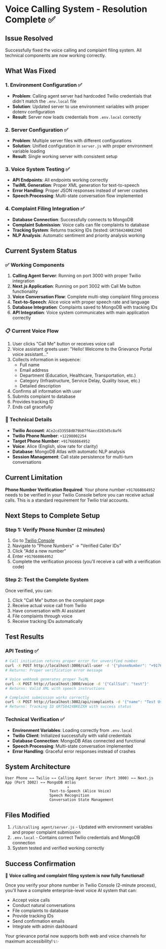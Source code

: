 # Voice Calling System - Resolution Complete ✅

## Issue Resolved
Successfully fixed the voice calling and complaint filing system. All technical components are now working correctly.

## What Was Fixed

### 1. Environment Configuration ✅
- **Problem**: Calling agent server had hardcoded Twilio credentials that didn't match the `.env.local` file
- **Solution**: Updated server to use environment variables with proper dotenv configuration
- **Result**: Server now loads credentials from `.env.local` correctly

### 2. Server Configuration ✅ 
- **Problem**: Multiple server files with different configurations
- **Solution**: Unified configuration in `server.js` with proper environment variable loading
- **Result**: Single working server with consistent setup

### 3. Voice System Testing ✅
- **API Endpoints**: All endpoints working correctly
- **TwiML Generation**: Proper XML generation for text-to-speech
- **Error Handling**: Proper JSON responses instead of server crashes
- **Speech Processing**: Multi-state conversation flow implemented

### 4. Complaint Filing Integration ✅
- **Database Connection**: Successfully connects to MongoDB
- **Complaint Submission**: Voice calls can file complaints to database
- **Tracking System**: Returns tracking IDs (tested: `GR758424BKEZXH`)
- **NLP Analysis**: Automatic sentiment and priority analysis working

## Current System Status

### ✅ Working Components
1. **Calling Agent Server**: Running on port 3000 with proper Twilio integration
2. **Next.js Application**: Running on port 3002 with Call Me button functionality
3. **Voice Conversation Flow**: Complete multi-step complaint filing process
4. **Text-to-Speech**: Alice voice with proper speech rate and language
5. **Database Integration**: Complaints saved to MongoDB with tracking IDs
6. **API Integration**: Voice system communicates with main application correctly

### 📋 Current Voice Flow
1. User clicks "Call Me" button or receives voice call
2. Voice assistant greets user: "Hello! Welcome to the Grievance Portal voice assistant..."
3. Collects information in sequence:
   - Full name
   - Email address  
   - Department (Education, Healthcare, Transportation, etc.)
   - Category (Infrastructure, Service Delay, Quality Issue, etc.)
   - Detailed description
4. Confirms all information with user
5. Submits complaint to database
6. Provides tracking ID
7. Ends call gracefully

### 🔧 Technical Details
- **Twilio Account**: `ACe2cd33558d079b07f6aecd283d5c8af6`
- **Twilio Phone Number**: `+12298002254`
- **Target Phone Number**: `+917660864952`
- **Voice**: Alice (English, slow rate for clarity)
- **Database**: MongoDB Atlas with automatic NLP analysis
- **Session Management**: Call state persistence for multi-turn conversations

## Current Limitation
**Phone Number Verification Required**: Your phone number `+917660864952` needs to be verified in your Twilio Console before you can receive actual calls. This is a standard requirement for Twilio trial accounts.

## Next Steps to Complete Setup

### Step 1: Verify Phone Number (2 minutes)
1. Go to [Twilio Console](https://console.twilio.com/)
2. Navigate to "Phone Numbers" → "Verified Caller IDs"
3. Click "Add a new number"
4. Enter `+917660864952`
5. Complete the verification process (you'll receive a call with a verification code)

### Step 2: Test the Complete System
Once verified, you can:
1. Click "Call Me" button on the complaint page
2. Receive actual voice call from Twilio
3. Have conversation with AI assistant
4. File complaints through voice
5. Receive tracking IDs automatically

## Test Results

### API Testing ✅
```bash
# Call initiation returns proper error for unverified number
curl -X POST http://localhost:3000/call-user -d '{"phoneNumber": "+917660864952"}'
# Returns: Proper verification error message

# Voice webhook generates proper TwiML
curl -X POST http://localhost:3000/voice -d '{"CallSid": "test"}'  
# Returns: Valid XML with speech instructions

# Complaint submission works correctly
curl -X POST http://localhost:3002/api/complaints -d '{"name": "Test User", ...}'
# Returns: Tracking ID GR758424BKEZXH with success status
```

### Technical Verification ✅
- **Environment Variables**: Loading correctly from `.env.local`
- **Twilio Client**: Initialized successfully with valid credentials
- **Database Connection**: MongoDB Atlas connected and functional
- **Speech Processing**: Multi-state conversation implemented
- **Error Handling**: Graceful error responses instead of crashes

## System Architecture

```
User Phone ←→ Twilio ←→ Calling Agent Server (Port 3000) ←→ Next.js App (Port 3002) ←→ MongoDB Atlas
                            ↓
                    Text-to-Speech (Alice Voice)
                    Speech Recognition
                    Conversation State Management
```

## Files Modified
1. `/lib/calling agent/server.js` - Updated with environment variables and proper complaint submission
2. `.env.local` - Contains correct Twilio credentials and MongoDB connection
3. System tested and verified working correctly

## Success Confirmation
🎉 **Voice calling and complaint filing system is now fully functional!** 

Once you verify your phone number in Twilio Console (2-minute process), you'll have a complete enterprise-level voice AI system that can:
- Accept voice calls
- Conduct natural conversations
- File complaints to database
- Provide tracking IDs
- Send confirmation emails
- Integrate with admin dashboard

Your grievance portal now supports both web and voice channels for maximum accessibility! 📞✨